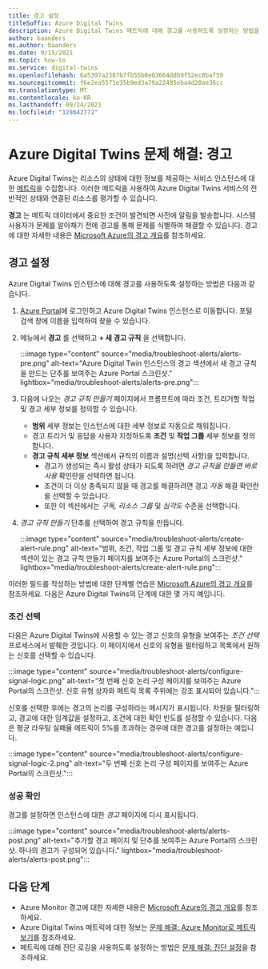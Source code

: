 ```yaml
---
title: 경고 설정
titleSuffix: Azure Digital Twins
description: Azure Digital Twins 메트릭에 대해 경고를 사용하도록 설정하는 방법을 참조하세요.
author: baanders
ms.author: baanders
ms.date: 9/15/2021
ms.topic: how-to
ms.service: digital-twins
ms.openlocfilehash: 6a5397a2387b7fb55b0e03664ddb9f52ec8baf59
ms.sourcegitcommit: f6e2ea5571e35b9ed3a79a22485eba4d20ae36cc
ms.translationtype: MT
ms.contentlocale: ko-KR
ms.lasthandoff: 09/24/2021
ms.locfileid: "128642772"
---
```

# <a name="troubleshooting-azure-digital-twins-alerts"></a>Azure Digital Twins 문제 해결: 경고

Azure Digital Twins는 리소스의 상태에 대한 정보를 제공하는 서비스 인스턴스에 대한 [메트릭](troubleshoot-metrics.md)을 수집합니다. 이러한 메트릭을 사용하여 Azure Digital Twins 서비스의 전반적인 상태와 연결된 리소스를 평가할 수 있습니다.

**경고** 는 메트릭 데이터에서 중요한 조건이 발견되면 사전에 알림을 발송합니다. 시스템 사용자가 문제를 알아채기 전에 경고를 통해 문제를 식별하여 해결할 수 있습니다. 경고에 대한 자세한 내용은 [Microsoft Azure의 경고 개요](../azure-monitor/alerts/alerts-overview.md)를 참조하세요.

## <a name="turn-on-alerts"></a>경고 설정

Azure Digital Twins 인스턴스에 대해 경고를 사용하도록 설정하는 방법은 다음과 같습니다.

1. [Azure Portal](https://portal.azure.com)에 로그인하고 Azure Digital Twins 인스턴스로 이동합니다. 포털 검색 창에 이름을 입력하여 찾을 수 있습니다. 

2. 메뉴에서 **경고** 를 선택하고 **+ 새 경고 규칙** 을 선택합니다.

   :::image type="content" source="media/troubleshoot-alerts/alerts-pre.png" alt-text="Azure Digital Twin 인스턴스의 경고 섹션에서 새 경고 규칙을 만드는 단추를 보여주는 Azure Portal 스크린샷." lightbox="media/troubleshoot-alerts/alerts-pre.png":::

3. 다음에 나오는 *경고 규칙 만들기* 페이지에서 프롬프트에 따라 조건, 트리거할 작업 및 경고 세부 정보를 정의할 수 있습니다.     
    * **범위** 세부 정보는 인스턴스에 대한 세부 정보로 자동으로 채워집니다.
    * 경고 트리거 및 응답을 사용자 지정하도록 **조건** 및 **작업 그룹** 세부 정보를 정의합니다.
    * **경고 규칙 세부 정보** 섹션에서 규칙의 이름과 설명(선택 사항)을 입력합니다. 
        - 경고가 생성되는 즉시 활성 상태가 되도록 하려면 _경고 규칙을 만들면 바로 사용_ 확인란을 선택하면 됩니다.
        - 조건이 더 이상 충족되지 않을 때 경고를 해결하려면 경고 _자동_ 해결 확인란을 선택할 수 있습니다.
        - 또한 이 섹션에서는 _구독,_ _리소스 그룹_ 및 _심각도_ 수준을 선택합니다.

4. _경고 규칙 만들기_ 단추를 선택하여 경고 규칙을 만듭니다.

   :::image type="content" source="media/troubleshoot-alerts/create-alert-rule.png" alt-text="범위, 조건, 작업 그룹 및 경고 규칙 세부 정보에 대한 섹션이 있는 경고 규칙 만들기 페이지를 보여주는 Azure Portal의 스크린샷." lightbox="media/troubleshoot-alerts/create-alert-rule.png":::

이러한 필드를 작성하는 방법에 대한 단계별 연습은 [Microsoft Azure의 경고 개요](../azure-monitor/alerts/alerts-overview.md)를 참조하세요. 다음은 Azure Digital Twins의 단계에 대한 몇 가지 예입니다.

### <a name="select-conditions"></a>조건 선택

다음은 Azure Digital Twins에 사용할 수 있는 경고 신호의 유형을 보여주는 *조건 선택* 프로세스에서 발췌한 것입니다. 이 페이지에서 신호의 유형을 필터링하고 목록에서 원하는 신호를 선택할 수 있습니다.

:::image type="content" source="media/troubleshoot-alerts/configure-signal-logic.png" alt-text="첫 번째 신호 논리 구성 페이지를 보여주는 Azure Portal의 스크린샷. 신호 유형 상자와 메트릭 목록 주위에는 강조 표시되어 있습니다.":::

신호를 선택한 후에는 경고의 논리를 구성하라는 메시지가 표시됩니다. 차원을 필터링하고, 경고에 대한 임계값을 설정하고, 조건에 대한 확인 빈도를 설정할 수 있습니다. 다음은 평균 라우팅 실패율 메트릭이 5%를 초과하는 경우에 대한 경고를 설정하는 예입니다.

:::image type="content" source="media/troubleshoot-alerts/configure-signal-logic-2.png" alt-text="두 번째 신호 논리 구성 페이지를 보여주는 Azure Portal의 스크린샷.":::

### <a name="verify-success"></a>성공 확인

경고를 설정하면 인스턴스에 대한 *경고* 페이지에 다시 표시됩니다.
 
:::image type="content" source="media/troubleshoot-alerts/alerts-post.png" alt-text="추가할 경고 페이지 및 단추를 보여주는 Azure Portal의 스크린샷. 하나의 경고가 구성되어 있습니다." lightbox="media/troubleshoot-alerts/alerts-post.png":::

## <a name="next-steps"></a>다음 단계

* Azure Monitor 경고에 대한 자세한 내용은 [Microsoft Azure의 경고 개요](../azure-monitor/alerts/alerts-overview.md)를 참조하세요.
* Azure Digital Twins 메트릭에 대한 정보는 [문제 해결: Azure Monitor로 메트릭 보기](troubleshoot-metrics.md)를 참조하세요.
* 메트릭에 대해 진단 로깅을 사용하도록 설정하는 방법은 [문제 해결: 진단 설정](troubleshoot-diagnostics.md)을 참조하세요.

